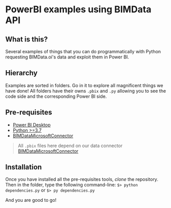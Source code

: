 # PowerBI examples using BIMData API

## What is this?

Several examples of things that you can do programmatically with Python requesting BIMData.oi's data and exploit them in Power BI.

## Hierarchy

Examples are sorted in folders. Go in it to explore all magnificent things we have done!
All folders have their owns `.pbix` and `.py` allowing you to see the code side and the corresponding Power BI side.

## Pre-requisites

* [Power BI Desktop](https://powerbi.microsoft.com/fr-fr/desktop/)
* [Python >=3.7](https://www.python.org/downloads/release/python-373/)
* [BIMDataMicrosoftConnector](https://github.com/bimdata/BIMDataMicrosoftConnector)

> All `.pbix` files here depend on our data connector [BIMDataMicrosoftConnector](https://github.com/bimdata/BIMDataMicrosoftConnector)

## Installation

Once you have installed all the pre-requisites tools, *clone* the repository.
Then in the folder, type the following command-line:
`$> python dependencies.py`
or
`$> py dependencies.py`

And you are good to go!